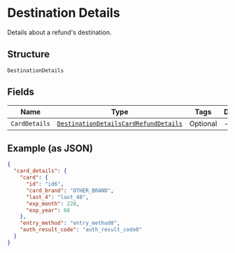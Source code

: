 
# Destination Details

Details about a refund's destination.

## Structure

`DestinationDetails`

## Fields

| Name | Type | Tags | Description |
|  --- | --- | --- | --- |
| `CardDetails` | [`DestinationDetailsCardRefundDetails`](../../doc/models/destination-details-card-refund-details.md) | Optional | - |

## Example (as JSON)

```json
{
  "card_details": {
    "card": {
      "id": "id6",
      "card_brand": "OTHER_BRAND",
      "last_4": "last_48",
      "exp_month": 228,
      "exp_year": 68
    },
    "entry_method": "entry_method8",
    "auth_result_code": "auth_result_code0"
  }
}
```

